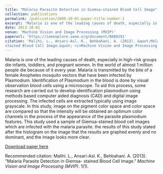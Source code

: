 ```yaml
---
title: "Malaria Parasite Detection in Giemsa-stained Blood Cell Image"
collection: publications
permalink: /publication/2009-10-01-paper-title-number-1
excerpt: 'Malaria is one of the leading causes of death, especially in high-risk groups die infants, toddlers, and pregnant women. In the world of almost 1 million people die because of it every year. Malaria is transmitted by the bite of a female Anopheles mosquito vectors that have been infected by Plasmodium. Identification of Plasmodium in the blood is done by visual observation blood cells using a microscope. To aid this process, some research are carried out to develop identification plasmodium using methods based computer aided diagnosis (CAD) and digital image processing. The infected cells are extracted typically using image grayscale. In this study, image on the pigment color space and color space are compared so that the intensity will be obtained an optimum color channels in the process of the appearance of the parasite plasmodium features. This study used a sample of Giemsa-stained blood cell images which are infected with the malaria parasite. the results of this study stated after the histogram on the image that the results are graphed evenly and no dominant, and the image looks more clear.'
date: 2013-10-01
venue: 'Machine Vision and Image Processing (MVIP)'
paperurl: 'https://ieeexplore.ieee.org/document/8089291'
citation: 'Malihi. L., Ansari-Asl. K., Behbahani. A. (2013). &quot;Malaria Parasite Detection in Giemsa-
stained Blood Cell Image.&quot; <i>Machine Vision and Image Processing (MVIP)</i>. 1(1).'
---
```

Malaria is one of the leading causes of death, especially in high-risk groups die infants, toddlers, and pregnant women. In the world of almost 1 million people die because of it every year. Malaria is transmitted by the bite of a female Anopheles mosquito vectors that have been infected by Plasmodium. Identification of Plasmodium in the blood is done by visual observation blood cells using a microscope. To aid this process, some research are carried out to develop identification plasmodium using methods based computer aided diagnosis (CAD) and digital image processing. The infected cells are extracted typically using image grayscale. In this study, image on the pigment color space and color space are compared so that the intensity will be obtained an optimum color channels in the process of the appearance of the parasite plasmodium features. This study used a sample of Giemsa-stained blood cell images which are infected with the malaria parasite. the results of this study stated after the histogram on the image that the results are graphed evenly and no dominant, and the image looks more clear.

[Download paper here](https://ieeexplore.ieee.org/document/8089291)

Recommended citation: Malihi. L., Ansari-Asl. K., Behbahani. A. (2013). "Malaria Parasite Detection in Giemsa-
stained Blood Cell Image." <i>Machine Vision and Image Processing (MVIP)</i>. 1(1).
